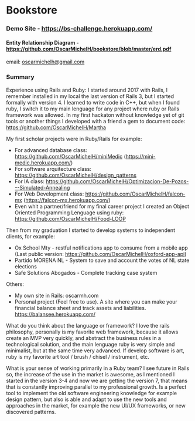 # Bookstore
### Demo Site - https://bs-challenge.herokuapp.com/
#### Entity Relationship Diagram - https://github.com/OscarMichelH/bookstore/blob/master/erd.pdf
email: oscarmichelh@gmail.com

### Summary
Experience using Rails and Ruby:
I started around 2017 with Rails, I remember installed in my local the last version of Rails 3, but I started formally with version 4. I learned to write code in C++, but when I found ruby, I switch it to my main lenguage for any project where ruby or Rails framework was allowed.
In my first hackaton without knowledge yet of git tools or another things I developed with a friend a gem to document code:
https://github.com/OscarMichelH/Martha

My first scholar projects were in Ruby/Rails for example:
- For advanced database class: https://github.com/OscarMichelH/miniMedic (https://mini-medic.herokuapp.com/)
- For software arquitecture class: https://github.com/OscarMichelH/design_patterns
- For IA class: https://github.com/OscarMichelH/Optimizacion-De-Pozos---Simulated-Annealing
- For Web Development class: https://github.com/OscarMichelH/falcon-mx (https://falcon-mx.herokuapp.com/)
- Even whit a partner/friend for my final career project I created an Object Oriented Programming Lenguage using ruby: https://github.com/OscarMichelH/Food-LOOP

Then from my graduation I started to develop systems to independent clients, for example:
- Ox School Mty - restful notifications app to consume from a mobile app (Last public version: https://github.com/OscarMichelH/oxford-app-api)
- Partido MORENA NL - System to save and account the votes of NL state elections
- Safe Solutions Abogados - Complete tracking case system

Others:
- My own site in Rails: oscarmh.com
- Personal project (Feel free to use). A site where you can make your financial balance sheet and track assets and liabilities. https://balansee.herokuapp.com/

What do you think about the language or framework?
I love the rails philosophy, personally is my favorite web framework, because it allows create an MVP very quickly, and abstract the business rules in a technological solution, and the main lenguage ruby is very simple and minimalist, but at the same time very advanced. If develop software is art, ruby is my favorite art tool / brush / chisel / instrument, etc.

What is your sense of working primarily in a Ruby team?
I see future in Rails so, the increase of the use in the market is awesome, as I mentioned I started in the version 3-4 and now we are getting the version 7, that means that is constantly improving parallel to my professional growth. Is a perfect tool to implement the old software engineering knowledge for example design pattern, but also is able and adapt to use the new tools and approaches in the market, for example the new UI/UX frameworks, or new discovered patterns.
